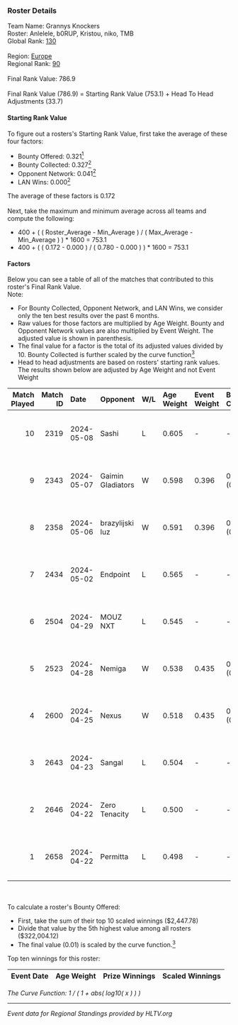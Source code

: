 ### Roster Details<br />
Team Name: Grannys Knockers<br />
Roster: Anlelele, b0RUP, Kristou, niko, TMB<br />
Global Rank: [130](../standings_global.md)<br />
<br />
Region: [Europe]( ../standings_europe.md)<br />
Regional Rank: [90]( ../standings_europe.md)<br />
<br />
Final Rank Value:  786.9<br />
<br />
Final Rank Value (786.9) = Starting Rank Value (753.1) + Head To Head Adjustments (33.7)<br />

#### Starting Rank Value<br />
To figure out a rosters's Starting Rank Value, first take the average of these four factors:<br />
- Bounty Offered: 0.321[<sup>1</sup>](#table2)
- Bounty Collected: 0.327[<sup>2</sup>](#table1)
- Opponent Network: 0.041[<sup>2</sup>](#table1)
- LAN Wins: 0.000[<sup>2</sup>](#table1)

The average of these factors is 0.172<br />
<br />
Next, take the maximum and minimum average across all teams and compute the following:<br />
- 400 + ( ( Roster_Average - Min_Average ) / ( Max_Average - Min_Average ) ) * 1600 = 753.1
- 400 + ( ( 0.172 - 0.000 ) / ( 0.780 - 0.000 ) ) * 1600 = 753.1


#### Factors<br />
Below you can see a table of all of the matches that contributed to this roster's Final Rank Value.<br />
Note:<br />

- For Bounty Collected, Opponent Network, and LAN Wins, we consider only the ten best results over the past 6 months.
- Raw values for those factors are multiplied by Age Weight. Bounty and Opponent Network values are also multiplied by Event Weight. The adjusted value is shown in parenthesis.
- The final value for a factor is the total of its adjusted values divided by 10. Bounty Collected is further scaled by the curve function[<sup>3</sup>](#curveFunction)
- Head to head adjustments are based on rosters' starting rank values. The results shown below are adjusted by Age Weight and not Event Weight
<span id="table1"></span><br />


| Match Played | Match ID | Date       | Opponent          | W/L | Age Weight | Event Weight | Bounty Collected | Opponent Network | LAN Wins  | H2H Adj. | Roster                              |
| -: | -: | :- | :- | :- | :- | :- | :- | :- | :- | -: | :- |
|           10 |     2319 | 2024-05-08 | Sashi             | L   | 0.605      | -            | -                | -                | -         |    -1.66 | Anlelele, b0RUP, Kristou, niko, TMB |
|            9 |     2343 | 2024-05-07 | Gaimin Gladiators | W   | 0.598      | 0.396        | 0.037 (0.009)    | 0.342 (0.081)    | 0 (0.000) |    14.67 | Anlelele, b0RUP, Kristou, niko, TMB |
|            8 |     2358 | 2024-05-06 | brazylijski luz   | W   | 0.591      | 0.396        | 0.008 (0.002)    | 0.257 (0.060)    | 0 (0.000) |    11.23 | Anlelele, b0RUP, Kristou, niko, TMB |
|            7 |     2434 | 2024-05-02 | Endpoint          | L   | 0.565      | -            | -                | -                | -         |    -5.36 | Anlelele, b0RUP, Kristou, niko, TMB |
|            6 |     2504 | 2024-04-29 | MOUZ NXT          | L   | 0.545      | -            | -                | -                | -         |    -3.08 | b0RUP, Kristou, niko, refrezh, TMB  |
|            5 |     2523 | 2024-04-28 | Nemiga            | W   | 0.538      | 0.435        | 0.316 (0.074)    | 0.722 (0.169)    | 0 (0.000) |    15.41 | b0RUP, Kristou, niko, refrezh, TMB  |
|            4 |     2600 | 2024-04-25 | Nexus             | W   | 0.518      | 0.435        | 0.014 (0.003)    | 0.458 (0.103)    | 0 (0.000) |    10.12 | b0RUP, Kristou, niko, refrezh, TMB  |
|            3 |     2643 | 2024-04-23 | Sangal            | L   | 0.504      | -            | -                | -                | -         |    -1.74 | Anlelele, b0RUP, Kristou, niko, TMB |
|            2 |     2646 | 2024-04-22 | Zero Tenacity     | L   | 0.500      | -            | -                | -                | -         |    -2.16 | b0RUP, Kristou, niko, refrezh, TMB  |
|            1 |     2658 | 2024-04-22 | Permitta          | L   | 0.498      | -            | -                | -                | -         |    -3.69 | b0RUP, Kristou, niko, refrezh, TMB  |

<br />
<span id="table2"></span><br />
To calculate a roster's Bounty Offered:<br />

- First, take the sum of their top 10 scaled winnings ($2,447.78)
- Divide that value by the 5th highest value among all rosters ($322,004.12)
- The final value (0.01) is scaled by the curve function.[<sup>3</sup>](#curveFunction)

Top ten winnings for this roster:<br />

| Event Date | Age Weight | Prize Winnings | Scaled Winnings |
| :- | -: | :- | :- |


<span id="curveFunction"></span>_The Curve Function: 1 / ( 1 + abs( log10( x ) ) )_<br />

---
_Event data for Regional Standings provided by HLTV.org_<br />
